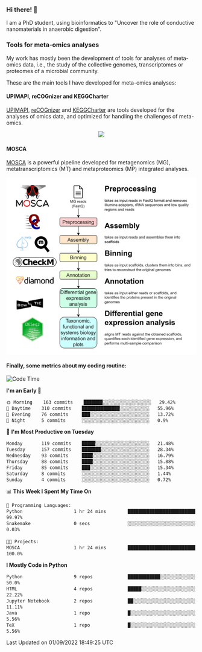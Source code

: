 ### Hi there! 👋

I am a PhD student, using bioinformatics to "Uncover the role of conductive nanomaterials in anaerobic digestion".

### Tools for meta-omics analyses

My work has mostly been the development of tools for analyses of meta-omics data, i.e., the study of the collective genomes, transcriptomes or proteomes of a microbial community.

These are the main tools I have developed for meta-omics analyses:

#### UPIMAPI, reCOGnizer and KEGGCharter

[UPIMAPI](https://github.com/iquasere/UPIMAPI), [reCOGnizer](https://github.com/iquasere/reCOGnizer) and [KEGGCharter](https://github.com/iquasere/KEGGCharter) are tools developed for the analyses of omics data, and optimized for handling the challenges of meta-omics.

<p align="center">
    <img src="assets/annotation_paper.png">
</p>

#### MOSCA

[MOSCA](https://github.com/iquasere/MOSCA) is a powerful pipeline developed for metagenomics (MG), metatranscriptomics (MT) and metaproteomics (MP) integrated analyses.

<p align="center">
    <img src="assets/mosca_workflow.png" align="center" width="700">
</p>


#### Finally, some metrics about my coding routine:

<!--START_SECTION:waka-->
![Code Time](http://img.shields.io/badge/Code%20Time-336%20hrs%2032%20mins-blue)

**I'm an Early 🐤** 

```text
🌞 Morning    163 commits    ███████░░░░░░░░░░░░░░░░░░   29.42% 
🌆 Daytime    310 commits    ██████████████░░░░░░░░░░░   55.96% 
🌃 Evening    76 commits     ███░░░░░░░░░░░░░░░░░░░░░░   13.72% 
🌙 Night      5 commits      ░░░░░░░░░░░░░░░░░░░░░░░░░   0.9%

```
📅 **I'm Most Productive on Tuesday** 

```text
Monday       119 commits    █████░░░░░░░░░░░░░░░░░░░░   21.48% 
Tuesday      157 commits    ███████░░░░░░░░░░░░░░░░░░   28.34% 
Wednesday    93 commits     ████░░░░░░░░░░░░░░░░░░░░░   16.79% 
Thursday     88 commits     ████░░░░░░░░░░░░░░░░░░░░░   15.88% 
Friday       85 commits     ███░░░░░░░░░░░░░░░░░░░░░░   15.34% 
Saturday     8 commits      ░░░░░░░░░░░░░░░░░░░░░░░░░   1.44% 
Sunday       4 commits      ░░░░░░░░░░░░░░░░░░░░░░░░░   0.72%

```


📊 **This Week I Spent My Time On** 

```text
💬 Programming Languages: 
Python                   1 hr 24 mins        █████████████████████████   99.97% 
Snakemake                0 secs              ░░░░░░░░░░░░░░░░░░░░░░░░░   0.03%

🐱‍💻 Projects: 
MOSCA                    1 hr 24 mins        █████████████████████████   100.0%

```

**I Mostly Code in Python** 

```text
Python                   9 repos             ████████████░░░░░░░░░░░░░   50.0% 
HTML                     4 repos             █████░░░░░░░░░░░░░░░░░░░░   22.22% 
Jupyter Notebook         2 repos             ██░░░░░░░░░░░░░░░░░░░░░░░   11.11% 
Java                     1 repo              █░░░░░░░░░░░░░░░░░░░░░░░░   5.56% 
TeX                      1 repo              █░░░░░░░░░░░░░░░░░░░░░░░░   5.56%

```



 Last Updated on 01/09/2022 18:49:25 UTC
<!--END_SECTION:waka-->
